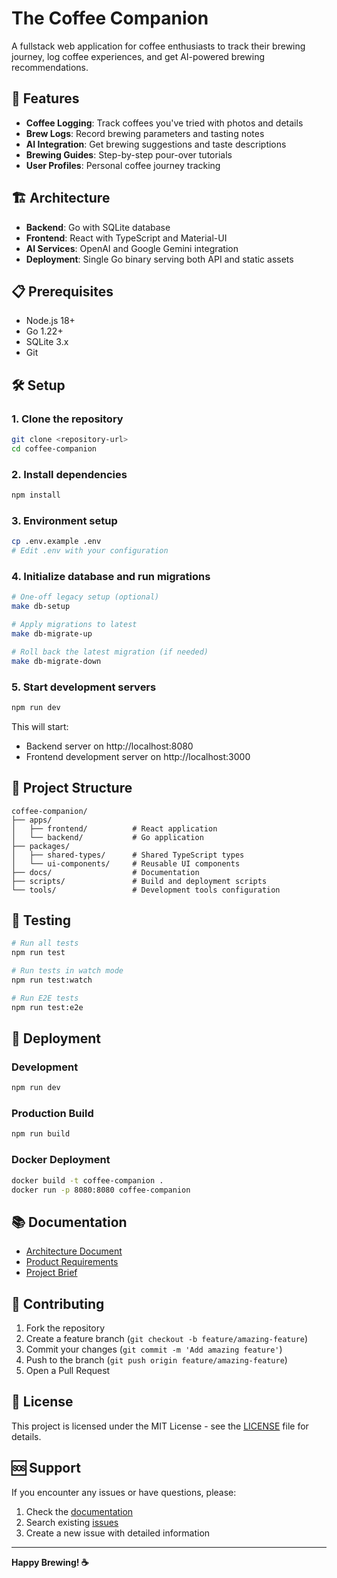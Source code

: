 # The Coffee Companion

A fullstack web application for coffee enthusiasts to track their brewing journey, log coffee experiences, and get AI-powered brewing recommendations.

## 🚀 Features

- **Coffee Logging**: Track coffees you've tried with photos and details
- **Brew Logs**: Record brewing parameters and tasting notes
- **AI Integration**: Get brewing suggestions and taste descriptions
- **Brewing Guides**: Step-by-step pour-over tutorials
- **User Profiles**: Personal coffee journey tracking

## 🏗️ Architecture

- **Backend**: Go with SQLite database
- **Frontend**: React with TypeScript and Material-UI
- **AI Services**: OpenAI and Google Gemini integration
- **Deployment**: Single Go binary serving both API and static assets

## 📋 Prerequisites

- Node.js 18+
- Go 1.22+
- SQLite 3.x
- Git

## 🛠️ Setup

### 1. Clone the repository
```bash
git clone <repository-url>
cd coffee-companion
```

### 2. Install dependencies
```bash
npm install
```

### 3. Environment setup
```bash
cp .env.example .env
# Edit .env with your configuration
```

### 4. Initialize database and run migrations
```bash
# One-off legacy setup (optional)
make db-setup

# Apply migrations to latest
make db-migrate-up

# Roll back the latest migration (if needed)
make db-migrate-down
```

### 5. Start development servers
```bash
npm run dev
```

This will start:
- Backend server on http://localhost:8080
- Frontend development server on http://localhost:3000

## 📁 Project Structure

```
coffee-companion/
├── apps/
│   ├── frontend/          # React application
│   └── backend/           # Go application
├── packages/
│   ├── shared-types/      # Shared TypeScript types
│   └── ui-components/     # Reusable UI components
├── docs/                  # Documentation
├── scripts/               # Build and deployment scripts
└── tools/                 # Development tools configuration
```

## 🧪 Testing

```bash
# Run all tests
npm run test

# Run tests in watch mode
npm run test:watch

# Run E2E tests
npm run test:e2e
```

## 🚀 Deployment

### Development
```bash
npm run dev
```

### Production Build
```bash
npm run build
```

### Docker Deployment
```bash
docker build -t coffee-companion .
docker run -p 8080:8080 coffee-companion
```

## 📚 Documentation

- [Architecture Document](docs/architecture.md)
- [Product Requirements](docs/prd.md)
- [Project Brief](docs/brief.md)

## 🤝 Contributing

1. Fork the repository
2. Create a feature branch (`git checkout -b feature/amazing-feature`)
3. Commit your changes (`git commit -m 'Add amazing feature'`)
4. Push to the branch (`git push origin feature/amazing-feature`)
5. Open a Pull Request

## 📄 License

This project is licensed under the MIT License - see the [LICENSE](LICENSE) file for details.

## 🆘 Support

If you encounter any issues or have questions, please:

1. Check the [documentation](docs/)
2. Search existing [issues](../../issues)
3. Create a new issue with detailed information

---

**Happy Brewing! ☕**
